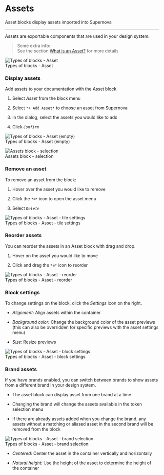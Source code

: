 
# Assets

Asset blocks display assets imported into Supernova

---

Assets are exportable components that are used in your design system. 

> Some extra info:  
> See the section [What is an Asset?](https://learn.supernova.io/latest/design-systems/assets-1.html) for more details

  
![Types of blocks - Asset](https://studio-assets.supernova.io/design-systems/6475/3321d1bc-1c85-4ba2-89ef-8d9699b5739c.png?Expires=1972252800&Policy=eyJTdGF0ZW1lbnQiOlt7IlJlc291cmNlIjoiaHR0cHM6Ly9zdHVkaW8tYXNzZXRzLnN1cGVybm92YS5pby9kZXNpZ24tc3lzdGVtcy82NDc1LzMzMjFkMWJjLTFjODUtNGJhMi04OWVmLThkOTY5OWI1NzM5Yy5wbmciLCJDb25kaXRpb24iOnsiRGF0ZUxlc3NUaGFuIjp7IkFXUzpFcG9jaFRpbWUiOjE5NzIyNTI4MDB9fX1dfQ__&Signature=MlorEhPoOmkD0uSXDJF-cgbbX2Hh2RcxHQuA~m~2i4hclI1A9qW9HFiLJ41McH1eeuTAMPVWZOVc7zwUckcq~7uEcPcbJnGRK2397Dv-cA0B4divV4Bo2a2l5JHn6yvXN8DXYWSSyQ66sxN84txYP~FHvVJAibgk3RRm1UaKqG3-BqOg5YZDGiqjWUkE~nodxb~J-L1M-a-NkVtHZP4lojObwwVAsk-GJQAD-JAaRQp0xtnB3g3zpcnEzz1iULl-HIItUZi65vK13pl8wm9fN8OZoZz3pgmGql7lOCComVF3CtesDT6qZDVwJteUaTt33sv8~CZkACc9d4Y~cHfnrg__&Key-Pair-Id=APKAJGK34LCCAUR7N6LA)  
Types of blocks - Asset  


### Display assets

Add assets to your documentation with the Asset block.

1. Select *Asset* from the block menu

1. Select `*+ Add Asset*` to choose an asset from Supernova

1. In the dialog, select the assets you would like to add

1. Click *`Confirm`*

  
![Types of blocks - Asset (empty)](https://studio-assets.supernova.io/design-systems/6475/0721f601-374c-4230-bf2d-b56c1047f35b.png?Expires=1972252800&Policy=eyJTdGF0ZW1lbnQiOlt7IlJlc291cmNlIjoiaHR0cHM6Ly9zdHVkaW8tYXNzZXRzLnN1cGVybm92YS5pby9kZXNpZ24tc3lzdGVtcy82NDc1LzA3MjFmNjAxLTM3NGMtNDIzMC1iZjJkLWI1NmMxMDQ3ZjM1Yi5wbmciLCJDb25kaXRpb24iOnsiRGF0ZUxlc3NUaGFuIjp7IkFXUzpFcG9jaFRpbWUiOjE5NzIyNTI4MDB9fX1dfQ__&Signature=bo3v8nDMDp3O4ZDn2W-BaewIlLUXACMu4Tf-~v7-F9GmuNxxlQ5ZE3zna5ge5FKrDpFox~Bbztj6Z61uCDqcuiFKoUVixsTWYIIA3olpN7paE3N0PkwWL-RArFmpd57BdTZuhylfM62cCd4hO49ZipNrZXxK6P1ok1OoNYzF4eSwIBXIqnvvtrtLz3pOekphyOuzkwjfQwSQGhE8zH9~zDOptmMvWGcrRyuoQqovOME3qWD0jP~hgyEX~wXKDGHySwOPqw2oFXGkDnpjsD35fbQjhEpj2dqrIKQfoDFs956NyiferhSivuXevRZzsMq--CE-5J5rrNnOoARETQFowQ__&Key-Pair-Id=APKAJGK34LCCAUR7N6LA)  
Types of blocks - Asset (empty)  


  
![Assets block - selection](https://studio-assets.supernova.io/design-systems/6475/5ee1eb71-0237-4608-b64b-9fb87b320ae8.png?Expires=1972252800&Policy=eyJTdGF0ZW1lbnQiOlt7IlJlc291cmNlIjoiaHR0cHM6Ly9zdHVkaW8tYXNzZXRzLnN1cGVybm92YS5pby9kZXNpZ24tc3lzdGVtcy82NDc1LzVlZTFlYjcxLTAyMzctNDYwOC1iNjRiLTlmYjg3YjMyMGFlOC5wbmciLCJDb25kaXRpb24iOnsiRGF0ZUxlc3NUaGFuIjp7IkFXUzpFcG9jaFRpbWUiOjE5NzIyNTI4MDB9fX1dfQ__&Signature=gyV7ht~OfHvzrZ2MAcRBy836dJGrnpUAP~whV9o89jkdP-aaZbYdT152QdsVCUUluN~USjMtJvHCU7ljLc3Zw1w5NOL9drjJJRZ7HFa-6EMoGqcfujacjiIkTHJstCdsxSFi48dxpIh3SQVOFqbbG9xHbZhjC9yC1sfK43-xkOqIy-4Qk5yev9g8eILb7TMtSte0d~J9qM~X71-2UITaRtvstArIVdIk6kXa~zf-Aurx9G9Gp8PtBLsX7uO0LZ4YdI8BUN3UB3wSF9Mu~WEUopOkp3exlxnhjwehaQQlXmPHBMvhkhi5977j6TIgB2rrh8newRoNiTcCwijjRwGRJA__&Key-Pair-Id=APKAJGK34LCCAUR7N6LA)  
Assets block - selection  


### Remove an asset

To remove an asset from the block:

1. Hover over the asset you would like to remove

1. Click the `*≡*` icon to open the asset menu

1. Select *`Delete`*

  
![Types of blocks - Asset - tile settings](https://studio-assets.supernova.io/design-systems/6475/0911d890-0d89-4ccd-80b9-c459f7eff3bc.png?Expires=1972252800&Policy=eyJTdGF0ZW1lbnQiOlt7IlJlc291cmNlIjoiaHR0cHM6Ly9zdHVkaW8tYXNzZXRzLnN1cGVybm92YS5pby9kZXNpZ24tc3lzdGVtcy82NDc1LzA5MTFkODkwLTBkODktNGNjZC04MGI5LWM0NTlmN2VmZjNiYy5wbmciLCJDb25kaXRpb24iOnsiRGF0ZUxlc3NUaGFuIjp7IkFXUzpFcG9jaFRpbWUiOjE5NzIyNTI4MDB9fX1dfQ__&Signature=ekF1kX8LMT~yW1Y0-SflBBbigyvevA4vYd3zz6K0lRIStnKTVgq82NTSNfUDWhSSm95lYCVEWUGlclLZwhgsRxPt6WfVZlCrPmdUdvGK0dkH7EaGMvgmkDfd~sZoGDPcAIIa9pzKn1LZqtZkw6JtQdP-N-QWw2MzvIeEM0y9uDLXn3EfCn5Z1VMWD1E2n1stLo2f8TWqlOi4TJ9DueHKqKzgCfBkeFTFy~9nJ03YthPXMf82L9UO~YaSjTC0b3p~SNK3hsU2FHs7aER0YZ-sQKbQ~bWCItEDHRiBMI7SUcKoQ7CZ626AF9Yd5HW~glO6CWS7BmTm1y~gb5vOilVZbg__&Key-Pair-Id=APKAJGK34LCCAUR7N6LA)  
Types of blocks - Asset - tile settings  


### Reorder assets

You can reorder the assets in an Asset block with drag and drop.

1. Hover on the asset you would like to move

1. Click and drag the `*≡*` icon to reorder

  
![Types of blocks - Asset - reorder](https://studio-assets.supernova.io/design-systems/6475/790043a8-1354-45a6-a1e5-62d396de0afa.png?Expires=1972252800&Policy=eyJTdGF0ZW1lbnQiOlt7IlJlc291cmNlIjoiaHR0cHM6Ly9zdHVkaW8tYXNzZXRzLnN1cGVybm92YS5pby9kZXNpZ24tc3lzdGVtcy82NDc1Lzc5MDA0M2E4LTEzNTQtNDVhNi1hMWU1LTYyZDM5NmRlMGFmYS5wbmciLCJDb25kaXRpb24iOnsiRGF0ZUxlc3NUaGFuIjp7IkFXUzpFcG9jaFRpbWUiOjE5NzIyNTI4MDB9fX1dfQ__&Signature=SAiMv~7w0AuJ5~ixRrL4QE70LZqnS4poI~SA6UBr8eeNPLtCMTJVf~hnVGqfXg4pX9pSuMzkliHrc9lagIQaaFtKhkpa5J4u56VQs8P0mLKaPeRW9OXTWcAZwRuESeyLMtn4NxXX6r7tKX0Jmckc~tmAZDWaC8hNJ75g1ZEUd4jtiPGac232u4~inCHpJBMvs9r8nTAu2pkE1B0EXOS2J~9Dxe4zfyFWsAFKq7qaNWDkMijpqNkhwIYM-xRxbBpn6rV0KBzqTXAqSz-YhsXyBQIVj4tTowVfYLEaUu9fvIBE4InBKYllcRIXyw2-ngoVDLpgO0XCswkYIHDJ9f3XvQ__&Key-Pair-Id=APKAJGK34LCCAUR7N6LA)  
Types of blocks - Asset - reorder  


### Block settings

To change settings on the block, click the *Settings* icon on the right.

- *Alignment:* Align assets within the container

- *Background color:* Change the background color of the asset previews (this can also be overridden for specific previews with the asset settings menu)

- *Size:* Resize previews

  
![Types of blocks - Asset - block settings](https://studio-assets.supernova.io/design-systems/6475/b02fe31c-fde5-4e4c-8062-424694831f80.png?Expires=1972252800&Policy=eyJTdGF0ZW1lbnQiOlt7IlJlc291cmNlIjoiaHR0cHM6Ly9zdHVkaW8tYXNzZXRzLnN1cGVybm92YS5pby9kZXNpZ24tc3lzdGVtcy82NDc1L2IwMmZlMzFjLWZkZTUtNGU0Yy04MDYyLTQyNDY5NDgzMWY4MC5wbmciLCJDb25kaXRpb24iOnsiRGF0ZUxlc3NUaGFuIjp7IkFXUzpFcG9jaFRpbWUiOjE5NzIyNTI4MDB9fX1dfQ__&Signature=IJ84XIdW8b0T0H2CXyu2gtFI0BLemL0JHHCDDSX8lLWaoiGRuVoNhX74rJ3G2teK6CM5L~ZnUAtJTEc9FoTd4ypu7slMwa-HkfYfmlW6dw~8AYomTDUd-ShjmpHSS~5VC8KnOpfdkfZg2WlOZrp3eJ55DRMp5NmpDkthNmHU-LnFCwSVSx9YCwY8ql~a4Jmvki~177K4hIn8Snr7oBBw~ut4IGEmXBQe6ks3l2-l-NgEbPpKR~2QWlnZFFyz7xxTfSlYVG~OQ~HQdsiMGzVnlEvVIn8AZM22QTmMIDmW0Efm4Ld6Napst3Gn2iGRyAp2TsgENNUPJotQBsfpX7sZAQ__&Key-Pair-Id=APKAJGK34LCCAUR7N6LA)  
Types of blocks - Asset - block settings  


### Brand assets

If you have brands enabled, you can switch between brands to show assets from a different brand in your design system.

- The asset block can display asset from one brand at a time

- Changing the brand will change the assets available in the token selection menu

- If there are already assets added when you change the brand, any assets without a matching or aliased asset in the second brand will be removed from the block

  
![Types of blocks - Asset - brand selection](https://studio-assets.supernova.io/design-systems/6475/208bead4-fd13-4c2c-b0a6-2ff67f0d9b2d.png?Expires=1972252800&Policy=eyJTdGF0ZW1lbnQiOlt7IlJlc291cmNlIjoiaHR0cHM6Ly9zdHVkaW8tYXNzZXRzLnN1cGVybm92YS5pby9kZXNpZ24tc3lzdGVtcy82NDc1LzIwOGJlYWQ0LWZkMTMtNGMyYy1iMGE2LTJmZjY3ZjBkOWIyZC5wbmciLCJDb25kaXRpb24iOnsiRGF0ZUxlc3NUaGFuIjp7IkFXUzpFcG9jaFRpbWUiOjE5NzIyNTI4MDB9fX1dfQ__&Signature=E4FsPVHzcOI8BFiw3CTUnTXfRovlSmOAPOBfsXRTwC5aPbCes6bMBuSQCI6kI0p1tyxDas2tTKvM4qQmeFEtdvPJ-jc23H0Yt7Ky0C~h6C9Bg-T0BaKhdkSiwHKpXoHQxGC3uDOeoXCANjf2wI0COeYKpP0ILcld3PjXzQtqUJfho9OoUkGBWD2rA2kiPhnp1T~pTtP-M0ih8rUhjeYyfHOKAx7CB2rwR0vP~o-x8Rlmenq4BUrmISsRHyATWBbIRdbkalzI5ElxV1lgRMjgWOHYpQUWPnX6MdCtaYYTtpEBBGyhP3biVIw-C5Z-ISS~c3e6zAZHgRfsCC-6c9q7Gw__&Key-Pair-Id=APKAJGK34LCCAUR7N6LA)  
Types of blocks - Asset - brand selection  


- *Centered:* Center the asset in the container vertically and horizontally

- *Natural height:* Use the height of the asset to determine the height of the container